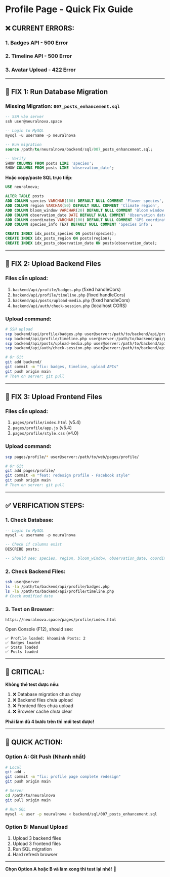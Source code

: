 # Profile Page - Quick Fix Guide

## ❌ **CURRENT ERRORS**:

### **1. Badges API - 500 Error**
### **2. Timeline API - 500 Error**
### **3. Avatar Upload - 422 Error**

---

## 🔧 **FIX 1: Run Database Migration**

### **Missing Migration**: `007_posts_enhancement.sql`

```sql
-- SSH vào server
ssh user@neuralnova.space

-- Login to MySQL
mysql -u username -p neuralnova

-- Run migration
source /path/to/neuralnova/backend/sql/007_posts_enhancement.sql;

-- Verify
SHOW COLUMNS FROM posts LIKE 'species';
SHOW COLUMNS FROM posts LIKE 'observation_date';
```

**Hoặc copy/paste SQL trực tiếp**:
```sql
USE neuralnova;

ALTER TABLE posts 
ADD COLUMN species VARCHAR(100) DEFAULT NULL COMMENT 'Flower species',
ADD COLUMN region VARCHAR(50) DEFAULT NULL COMMENT 'Climate region',
ADD COLUMN bloom_window VARCHAR(20) DEFAULT NULL COMMENT 'Bloom window',
ADD COLUMN observation_date DATE DEFAULT NULL COMMENT 'Observation date',
ADD COLUMN coordinates VARCHAR(100) DEFAULT NULL COMMENT 'GPS coordinates',
ADD COLUMN species_info TEXT DEFAULT NULL COMMENT 'Species info';

CREATE INDEX idx_posts_species ON posts(species);
CREATE INDEX idx_posts_region ON posts(region);
CREATE INDEX idx_posts_observation_date ON posts(observation_date);
```

---

## 🔧 **FIX 2: Upload Backend Files**

### **Files cần upload**:
1. `backend/api/profile/badges.php` (fixed handleCors)
2. `backend/api/profile/timeline.php` (fixed handleCors)
3. `backend/api/posts/upload-media.php` (fixed handleCors)
4. `backend/api/auth/check-session.php` (localhost CORS)

### **Upload command**:
```bash
# SSH upload
scp backend/api/profile/badges.php user@server:/path/to/backend/api/profile/
scp backend/api/profile/timeline.php user@server:/path/to/backend/api/profile/
scp backend/api/posts/upload-media.php user@server:/path/to/backend/api/posts/
scp backend/api/auth/check-session.php user@server:/path/to/backend/api/auth/

# Or Git
git add backend/
git commit -m "fix: badges, timeline, upload APIs"
git push origin main
# Then on server: git pull
```

---

## 🔧 **FIX 3: Upload Frontend Files**

### **Files cần upload**:
1. `pages/profile/index.html` (v5.4)
2. `pages/profile/app.js` (v5.4)
3. `pages/profile/style.css` (v4.0)

### **Upload command**:
```bash
scp pages/profile/* user@server:/path/to/web/pages/profile/

# Or Git
git add pages/profile/
git commit -m "feat: redesign profile - Facebook style"
git push origin main
# Then on server: git pull
```

---

## ✅ **VERIFICATION STEPS**:

### **1. Check Database**:
```sql
-- Login to MySQL
mysql -u username -p neuralnova

-- Check if columns exist
DESCRIBE posts;

-- Should see: species, region, bloom_window, observation_date, coordinates, species_info
```

### **2. Check Backend Files**:
```bash
ssh user@server
ls -la /path/to/backend/api/profile/badges.php
ls -la /path/to/backend/api/profile/timeline.php
# Check modified date
```

### **3. Test on Browser**:
```
https://neuralnova.space/pages/profile/index.html
```

Open Console (F12), should see:
```
✅ Profile loaded: khoaminh Posts: 2
✅ Badges loaded
✅ Stats loaded
✅ Posts loaded
```

---

## 🚨 **CRITICAL**:

**Không thể test được nếu**:
1. ❌ Database migration chưa chạy
2. ❌ Backend files chưa upload
3. ❌ Frontend files chưa upload
4. ❌ Browser cache chưa clear

**Phải làm đủ 4 bước trên thì mới test được!**

---

## 🎯 **QUICK ACTION**:

### **Option A: Git Push (Nhanh nhất)**
```bash
# Local
git add .
git commit -m "fix: profile page complete redesign"
git push origin main

# Server
cd /path/to/neuralnova
git pull origin main

# Run SQL
mysql -u user -p neuralnova < backend/sql/007_posts_enhancement.sql
```

### **Option B: Manual Upload**
1. Upload 3 backend files
2. Upload 3 frontend files
3. Run SQL migration
4. Hard refresh browser

---

**Chọn Option A hoặc B và làm xong thì test lại nhé!** 🚀
